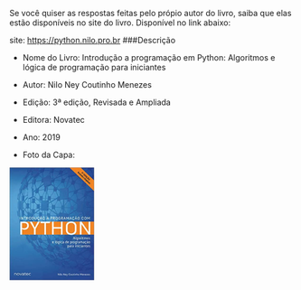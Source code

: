 
Se você quiser as respostas feitas pelo própio autor do livro, saiba que elas estão disponíveis no site do livro. Disponível no link abaixo:
 
 site: https://python.nilo.pro.br
###Descrição

- Nome do Livro: Introdução a programação em Python: Algoritmos e lógica de programação para iniciantes

- Autor: Nilo Ney Coutinho Menezes

- Edição: 3ª edição, Revisada e Ampliada

- Editora: Novatec

- Ano: 2019

- Foto da Capa: 

<img src="../../foto/livro.jpg" width="150" height="200">
